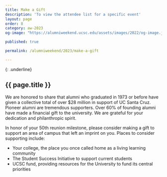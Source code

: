 ```yaml
---
title: Make a Gift
description: 'To view the attendee list for a specific event'
layout: page
order: 8
category: aw-2023
og-image: "https://alumniweekend.ucsc.edu/assets/images/2022/og-image.jpg"

published: true

permalink: /alumniweekend/2023/make-a-gift

---
```

{: .underline}
## {{ page.title }}


We are honored to share that alumni who graduated in 1973 or before have given a collective total of over $28 million in support of UC Santa Cruz. Pioneer alumni are tremendous supporters. Over 60% of founding alumni have made a financial gift to the university. We are grateful for your dedication and philanthropic spirit.

In honor of your 50th reunion milestone, please consider making a gift to support an area of campus that left an imprint on you. Places to consider supporting include:

- Your college, the place you once called home as a living learning community
- The Student Success Initiative to support current students
- UCSC fund, providing resources for the University to fund its central priorities 
